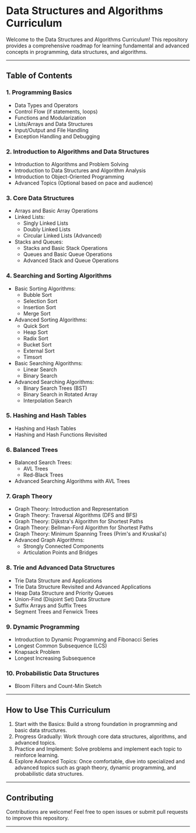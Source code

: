 # Data Structures and Algorithms Curriculum

Welcome to the Data Structures and Algorithms Curriculum! This repository provides a comprehensive roadmap for learning fundamental and advanced concepts in programming, data structures, and algorithms.

---

## Table of Contents

### 1. Programming Basics
- Data Types and Operators
- Control Flow (if statements, loops)
- Functions and Modularization
- Lists/Arrays and Data Structures
- Input/Output and File Handling
- Exception Handling and Debugging

### 2. Introduction to Algorithms and Data Structures
- Introduction to Algorithms and Problem Solving
- Introduction to Data Structures and Algorithm Analysis
- Introduction to Object-Oriented Programming
- Advanced Topics (Optional based on pace and audience)

### 3. Core Data Structures
- Arrays and Basic Array Operations
- Linked Lists:
  - Singly Linked Lists
  - Doubly Linked Lists
  - Circular Linked Lists (Advanced)
- Stacks and Queues:
  - Stacks and Basic Stack Operations
  - Queues and Basic Queue Operations
  - Advanced Stack and Queue Operations

### 4. Searching and Sorting Algorithms
- Basic Sorting Algorithms:
  - Bubble Sort
  - Selection Sort
  - Insertion Sort
  - Merge Sort
- Advanced Sorting Algorithms:
  - Quick Sort
  - Heap Sort
  - Radix Sort
  - Bucket Sort
  - External Sort
  - Timsort
- Basic Searching Algorithms:
  - Linear Search
  - Binary Search
- Advanced Searching Algorithms:
  - Binary Search Trees (BST)
  - Binary Search in Rotated Array
  - Interpolation Search

### 5. Hashing and Hash Tables
- Hashing and Hash Tables
- Hashing and Hash Functions Revisited

### 6. Balanced Trees
- Balanced Search Trees:
  - AVL Trees
  - Red-Black Trees
- Advanced Searching Algorithms with AVL Trees

### 7. Graph Theory
- Graph Theory: Introduction and Representation
- Graph Theory: Traversal Algorithms (DFS and BFS)
- Graph Theory: Dijkstra's Algorithm for Shortest Paths
- Graph Theory: Bellman-Ford Algorithm for Shortest Paths
- Graph Theory: Minimum Spanning Trees (Prim's and Kruskal's)
- Advanced Graph Algorithms:
  - Strongly Connected Components
  - Articulation Points and Bridges

### 8. Trie and Advanced Data Structures
- Trie Data Structure and Applications
- Trie Data Structure Revisited and Advanced Applications
- Heap Data Structure and Priority Queues
- Union-Find (Disjoint Set) Data Structure
- Suffix Arrays and Suffix Trees
- Segment Trees and Fenwick Trees

### 9. Dynamic Programming
- Introduction to Dynamic Programming and Fibonacci Series
- Longest Common Subsequence (LCS)
- Knapsack Problem
- Longest Increasing Subsequence

### 10. Probabilistic Data Structures
- Bloom Filters and Count-Min Sketch

---

## How to Use This Curriculum

1. Start with the Basics: Build a strong foundation in programming and basic data structures.
2. Progress Gradually: Work through core data structures, algorithms, and advanced topics.
3. Practice and Implement: Solve problems and implement each topic to reinforce learning.
4. Explore Advanced Topics: Once comfortable, dive into specialized and advanced topics such as graph theory, dynamic programming, and probabilistic data structures.

---

## Contributing

Contributions are welcome! Feel free to open issues or submit pull requests to improve this repository.

---